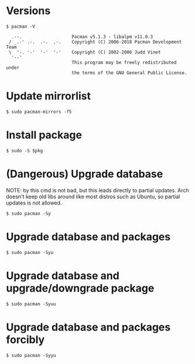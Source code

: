 # Versions

```
$ pacman -V

  .--.                   Pacman v5.1.3 - libalpm v11.0.3
 / _.-' .-.  .-.  .-.    Copyright (C) 2006-2018 Pacman Development Team
 \  '-. '-'  '-'  '-'    Copyright (C) 2002-2006 Judd Vinet
  '--'
                         This program may be freely redistributed under
                         the terms of the GNU General Public License.
```

# Update mirrorlist

```
$ sudo pacman-mirrors -f5
```

# Install package

```
$ sudo -S $pkg
```

# (Dangerous) Upgrade database 

NOTE:
by this cmd is not bad, but this leads directly to partial updates.
Arch doesn't keep old libs around like most distros such as Ubuntu,
so partial updates is not allowed.

```
$ sudo pacman -Sy
```

# Upgrade database and packages

```
$ sudo pacman -Syu
```

# Upgrade database and upgrade/downgrade package


```
$ sudo pacman -Syuu
```

# Upgrade database and packages forcibly

```
$ sudo pacman -Syyu
```


